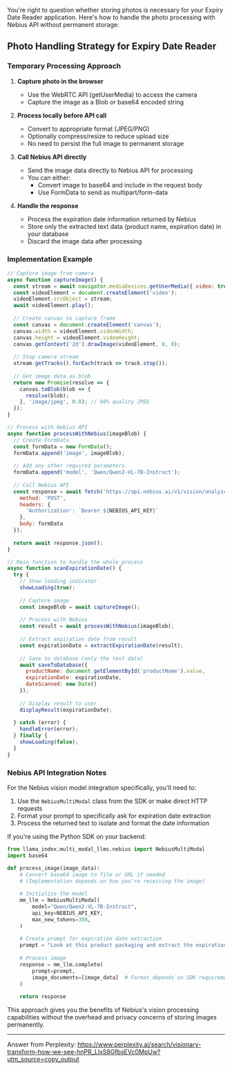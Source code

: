 You're right to question whether storing photos is necessary for your Expiry Date Reader application. Here's how to handle the photo processing with Nebius API without permanent storage:

## Photo Handling Strategy for Expiry Date Reader

### Temporary Processing Approach

1. **Capture photo in the browser**
   - Use the WebRTC API (getUserMedia) to access the camera
   - Capture the image as a Blob or base64 encoded string

2. **Process locally before API call**
   - Convert to appropriate format (JPEG/PNG)
   - Optionally compress/resize to reduce upload size
   - No need to persist the full image to permanent storage

3. **Call Nebius API directly**
   - Send the image data directly to Nebius API for processing
   - You can either:
     - Convert image to base64 and include in the request body
     - Use FormData to send as multipart/form-data

4. **Handle the response**
   - Process the expiration date information returned by Nebius
   - Store only the extracted text data (product name, expiration date) in your database
   - Discard the image data after processing

### Implementation Example

```javascript
// Capture image from camera
async function captureImage() {
  const stream = await navigator.mediaDevices.getUserMedia({ video: true });
  const videoElement = document.createElement('video');
  videoElement.srcObject = stream;
  await videoElement.play();
  
  // Create canvas to capture frame
  const canvas = document.createElement('canvas');
  canvas.width = videoElement.videoWidth;
  canvas.height = videoElement.videoHeight;
  canvas.getContext('2d').drawImage(videoElement, 0, 0);
  
  // Stop camera stream
  stream.getTracks().forEach(track => track.stop());
  
  // Get image data as blob
  return new Promise(resolve => {
    canvas.toBlob(blob => {
      resolve(blob);
    }, 'image/jpeg', 0.8); // 80% quality JPEG
  });
}

// Process with Nebius API
async function processWithNebius(imageBlob) {
  // Create FormData
  const formData = new FormData();
  formData.append('image', imageBlob);
  
  // Add any other required parameters
  formData.append('model', 'Qwen/Qwen2-VL-7B-Instruct');
  
  // Call Nebius API
  const response = await fetch('https://api.nebius.ai/v1/vision/analyze', {
    method: 'POST',
    headers: {
      'Authorization': `Bearer ${NEBIUS_API_KEY}`
    },
    body: formData
  });
  
  return await response.json();
}

// Main function to handle the whole process
async function scanExpirationDate() {
  try {
    // Show loading indicator
    showLoading(true);
    
    // Capture image
    const imageBlob = await captureImage();
    
    // Process with Nebius
    const result = await processWithNebius(imageBlob);
    
    // Extract expiration date from result
    const expirationDate = extractExpirationDate(result);
    
    // Save to database (only the text data)
    await saveToDatabase({
      productName: document.getElementById('productName').value,
      expirationDate: expirationDate,
      dateScanned: new Date()
    });
    
    // Display result to user
    displayResult(expirationDate);
    
  } catch (error) {
    handleError(error);
  } finally {
    showLoading(false);
  }
}
```

### Nebius API Integration Notes

For the Nebius vision model integration specifically, you'll need to:

1. Use the `NebiusMultiModal` class from the SDK or make direct HTTP requests
2. Format your prompt to specifically ask for expiration date extraction
3. Process the returned text to isolate and format the date information

If you're using the Python SDK on your backend:

```python
from llama_index.multi_modal_llms.nebius import NebiusMultiModal
import base64

def process_image(image_data):
    # Convert base64 image to file or URL if needed
    # (Implementation depends on how you're receiving the image)
    
    # Initialize the model
    mm_llm = NebiusMultiModal(
        model="Qwen/Qwen2-VL-7B-Instruct",
        api_key=NEBIUS_API_KEY,
        max_new_tokens=300,
    )
    
    # Create prompt for expiration date extraction
    prompt = "Look at this product packaging and extract the expiration date. Return only the date in YYYY-MM-DD format."
    
    # Process image
    response = mm_llm.complete(
        prompt=prompt,
        image_documents=[image_data]  # Format depends on SDK requirements
    )
    
    return response
```

This approach gives you the benefits of Nebius's vision processing capabilities without the overhead and privacy concerns of storing images permanently.



---
Answer from Perplexity: https://www.perplexity.ai/search/visionary-transform-how-we-see-hnPR_LlxS8GfbsEVc0MpUw?utm_source=copy_output